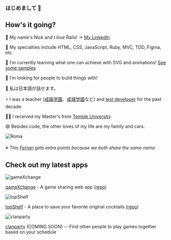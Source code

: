 ### はじめまして 👋
## How's it going?

🔭 My name's Nick and I *love* Rails! → [My LinkedIn](https://www.linkedin.com/in/nikoandpiko/ "LinkedIn")

🔔 My specialties include HTML, CSS, JavaScript, Ruby, MVC, TDD, Figma, etc.

🌱 I’m currently learning what one can achieve with SVG and animations! [See some samples](https://codepen.io/collection/DLokav "codepen sample collection")

👯 I’m looking for people to build things with!

👄 私は日本語が話せます。

⚡ I was a teacher ([成蹊学園](https://www.seikei.ac.jp/gakuen/ "成蹊学園")、[成城学園](https://www.seijogakuen.ed.jp/chukou/ "成城学園")など) and [test developer](https://www.benesse.co.jp/gtec/ "GTEC") for the past decade.

👨‍🎓 I received my Master's from [Temple University](https://www.tuj.ac.jp/tesol/index.html "Temple TESOL Program").

😄 Besides code, the other loves of my life are my family and cars.

![Roma](https://hips.hearstapps.com/hmg-prod.s3.amazonaws.com/images/2021-ferrari-roma-105-1599666401.jpg?crop=0.587xw:0.440xh;0.151xw,0.418xh&resize=400:* "Ferrari Roma")

###### ※ This [Ferrari](https://www.ferrari.com/en-PS/auto/ferrari-roma "Ferrari Roma") gets extra points because we both share the same name.

## Check out my latest apps

![gameXchange](https://live.staticflickr.com/65535/50911153543_da124cfc24.jpg "gameXchange")

[gameXchange](https://gamexxxchange.herokuapp.com/ "gameXchange") - A game sharing web app ([repo](https://github.com/nikoandpiko/gamexchange))

![topShelf](https://live.staticflickr.com/65535/50918372742_388c21b50d.jpg "topShelf")

[topShelf](https://top-shelf.herokuapp.com/ "topShelf") - A place to save your favorite original cocktails ([repo](https://github.com/nikoandpiko/rails-mister-cocktail))

![clanparty](https://live.staticflickr.com/65535/50926173206_19d2679393.jpg "clanparty") 

[clanparty](https://github.com/nikoandpiko "clanparty") (COMING SOON) -- Find other people to play games together based on your schedule
